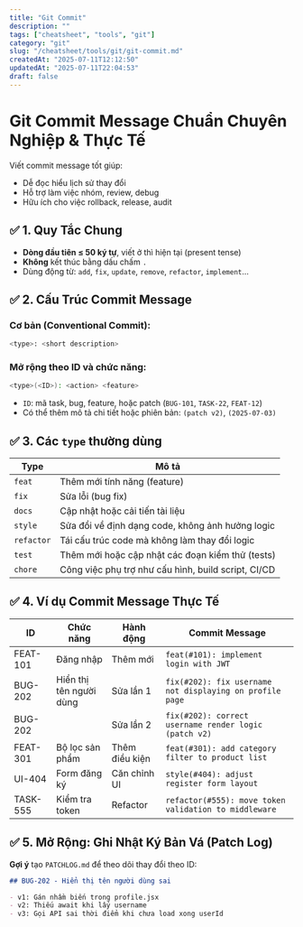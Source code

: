 ```yaml
---
title: "Git Commit"
description: ""
tags: ["cheatsheet", "tools", "git"]
category: "git"
slug: "/cheatsheet/tools/git/git-commit.md"
createdAt: "2025-07-11T12:12:50"
updatedAt: "2025-07-11T22:04:53"
draft: false
---
```

# Git Commit Message Chuẩn Chuyên Nghiệp & Thực Tế

Viết commit message tốt giúp:

- Dễ đọc hiểu lịch sử thay đổi
- Hỗ trợ làm việc nhóm, review, debug
- Hữu ích cho việc rollback, release, audit

## ✅ 1. Quy Tắc Chung

- **Dòng đầu tiên ≤ 50 ký tự**, viết ở thì hiện tại (present tense)
- **Không** kết thúc bằng dấu chấm `.`
- Dùng động từ: `add`, `fix`, `update`, `remove`, `refactor`, `implement`...

## ✅ 2. Cấu Trúc Commit Message

### Cơ bản (Conventional Commit):

```bash
<type>: <short description>
```

### Mở rộng theo ID và chức năng:

```bash
<type>(<ID>): <action> <feature>
```

- `ID`: mã task, bug, feature, hoặc patch (`BUG-101`, `TASK-22`, `FEAT-12`)
- Có thể thêm mô tả chi tiết hoặc phiên bản: `(patch v2)`, `(2025-07-03)`

## ✅ 3. Các `type` thường dùng

| Type       | Mô tả                                               |
| ---------- | --------------------------------------------------- |
| `feat`     | Thêm mới tính năng (feature)                        |
| `fix`      | Sửa lỗi (bug fix)                                   |
| `docs`     | Cập nhật hoặc cải tiến tài liệu                     |
| `style`    | Sửa đổi về định dạng code, không ảnh hưởng logic    |
| `refactor` | Tái cấu trúc code mà không làm thay đổi logic       |
| `test`     | Thêm mới hoặc cập nhật các đoạn kiểm thử (tests)    |
| `chore`    | Công việc phụ trợ như cấu hình, build script, CI/CD |


## ✅ 4. Ví dụ Commit Message Thực Tế

| ID       | Chức năng               | Hành động      | Commit Message                                           |
| -------- | ----------------------- | -------------- | -------------------------------------------------------- |
| FEAT-101 | Đăng nhập               | Thêm mới       | `feat(#101): implement login with JWT`                   |
| BUG-202  | Hiển thị tên người dùng | Sửa lần 1      | `fix(#202): fix username not displaying on profile page` |
| BUG-202  |                         | Sửa lần 2      | `fix(#202): correct username render logic (patch v2)`    |
| FEAT-301 | Bộ lọc sản phẩm         | Thêm điều kiện | `feat(#301): add category filter to product list`        |
| UI-404   | Form đăng ký            | Căn chỉnh UI   | `style(#404): adjust register form layout`               |
| TASK-555 | Kiểm tra token          | Refactor       | `refactor(#555): move token validation to middleware`    |

## ✅ 5. Mở Rộng: Ghi Nhật Ký Bản Vá (Patch Log)

**Gợi ý** tạo `PATCHLOG.md` để theo dõi thay đổi theo ID:

```markdown
## BUG-202 - Hiển thị tên người dùng sai

- v1: Gán nhầm biến trong profile.jsx
- v2: Thiếu await khi lấy username
- v3: Gọi API sai thời điểm khi chưa load xong userId
```
